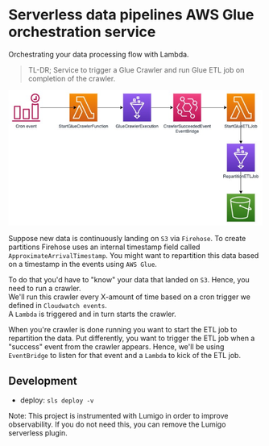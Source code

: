 # Serverless data pipelines AWS Glue orchestration service

Orchestrating your data processing flow with Lambda.
> TL-DR; Service to trigger a Glue Crawler and run Glue ETL job on completion of the crawler.


![architecture](./img/architecture.jpg)

Suppose new data is continuously landing on `S3` via `Firehose`.
To create partitions Firehose uses an internal timestamp field called `ApproximateArrivalTimestamp`.
You might want to repartition this data based on a timestamp in the events using `AWS Glue`.

To do that you'd have to "know" your data that landed on `S3`.
Hence, you need to run a crawler.  
We'll run this crawler every X-amount of time based on a cron trigger we defined in `Cloudwatch events`.  
A `Lambda` is triggered and in turn starts the crawler.

When you're crawler is done running you want to start the ETL job to repartition the data.
Put differently, you want to trigger the ETL job when a "success" event from the crawler appears.
Hence, we'll be using `EventBridge` to listen for that event and a `Lambda` to kick of the ETL job.

## Development
* deploy: `sls deploy -v`

Note: This project is instrumented with Lumigo in order to improve observability.
If you do not need this, you can remove the Lumigo serverless plugin.